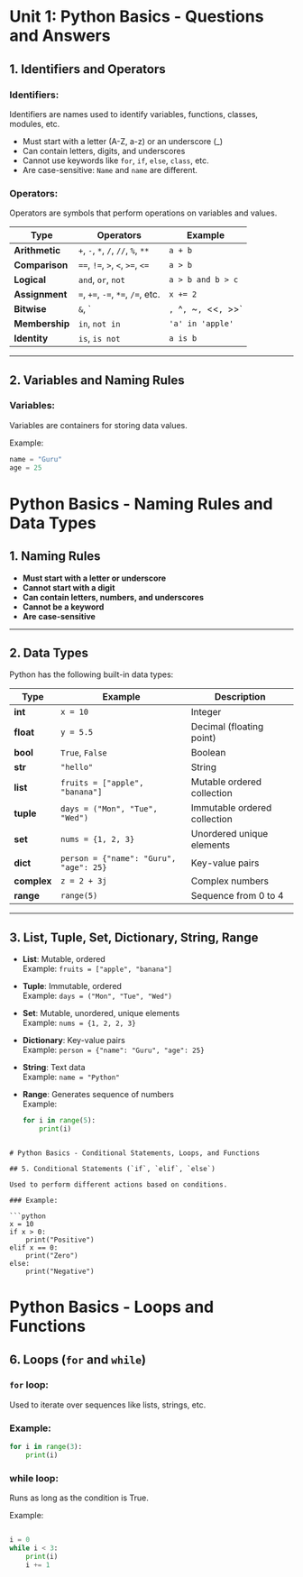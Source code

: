 # Unit 1: Python Basics - Questions and Answers

## 1. Identifiers and Operators

### Identifiers:
Identifiers are names used to identify variables, functions, classes, modules, etc.
- Must start with a letter (A-Z, a-z) or an underscore (_)
- Can contain letters, digits, and underscores
- Cannot use keywords like `for`, `if`, `else`, `class`, etc.
- Are case-sensitive: `Name` and `name` are different.

### Operators:
Operators are symbols that perform operations on variables and values.

| Type              | Operators                             | Example         |
|-------------------|----------------------------------------|-----------------|
| **Arithmetic**        | `+`, `-`, `*`, `/`, `//`, `%`, `**`    | `a + b`         |
| **Comparison**        | `==`, `!=`, `>`, `<`, `>=`, `<=`       | `a > b`         |
| **Logical**           | `and`, `or`, `not`                     | `a > b and b > c` |
| **Assignment**        | `=`, `+=`, `-=`, `*=`, `/=`, etc.      | `x += 2`        |
| **Bitwise**           | `&`, `|`, `^`, `~`, `<<`, `>>`         | `a & b`         |
| **Membership**        | `in`, `not in`                         | `'a' in 'apple'`|
| **Identity**          | `is`, `is not`                         | `a is b`        |

---

## 2. Variables and Naming Rules

### Variables:
Variables are containers for storing data values.

Example:
```python
name = "Guru"
age = 25
```

# Python Basics - Naming Rules and Data Types

## 1. Naming Rules

- **Must start with a letter or underscore**  
- **Cannot start with a digit**  
- **Can contain letters, numbers, and underscores**  
- **Cannot be a keyword**  
- **Are case-sensitive**  

---

## 2. Data Types

Python has the following built-in data types:

| **Type**     | **Example**                           | **Description**                  |
|--------------|---------------------------------------|----------------------------------|
| **int**      | `x = 10`                              | Integer                         |
| **float**    | `y = 5.5`                             | Decimal (floating point)        |
| **bool**     | `True`, `False`                       | Boolean                         |
| **str**      | `"hello"`                             | String                          |
| **list**     | `fruits = ["apple", "banana"]`        | Mutable ordered collection      |
| **tuple**    | `days = ("Mon", "Tue", "Wed")`        | Immutable ordered collection    |
| **set**      | `nums = {1, 2, 3}`                    | Unordered unique elements       |
| **dict**     | `person = {"name": "Guru", "age": 25}`| Key-value pairs                 |
| **complex**  | `z = 2 + 3j`                          | Complex numbers                 |
| **range**    | `range(5)`                            | Sequence from 0 to 4            |

---

## 3. List, Tuple, Set, Dictionary, String, Range

- **List**: Mutable, ordered  
  Example: `fruits = ["apple", "banana"]`
  
- **Tuple**: Immutable, ordered  
  Example: `days = ("Mon", "Tue", "Wed")`

- **Set**: Mutable, unordered, unique elements  
  Example: `nums = {1, 2, 2, 3}`

- **Dictionary**: Key-value pairs  
  Example: `person = {"name": "Guru", "age": 25}`

- **String**: Text data  
  Example: `name = "Python"`

- **Range**: Generates sequence of numbers  
  Example: 
  ```python
  for i in range(5):
      print(i)
```

# Python Basics - Conditional Statements, Loops, and Functions

## 5. Conditional Statements (`if`, `elif`, `else`)

Used to perform different actions based on conditions.

### Example:

```python
x = 10
if x > 0:
    print("Positive")
elif x == 0:
    print("Zero")
else:
    print("Negative")
```

# Python Basics - Loops and Functions

## 6. Loops (`for` and `while`)

### `for` loop:
Used to iterate over sequences like lists, strings, etc.

### Example:

```python
for i in range(3):
    print(i)
```

### while loop:
Runs as long as the condition is True.

Example:
``` python

i = 0
while i < 3:
    print(i)
    i += 1
```

